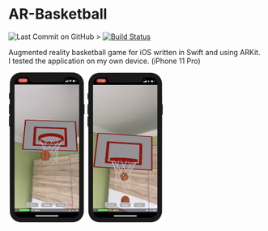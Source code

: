 # AR-Basketball

![Last Commit on GitHub >](https://img.shields.io/github/last-commit/bence-t0th/AR-Basketball) [![Build Status](https://travis-ci.org/bence-t0th/AR-Basketball.svg?branch=main)](https://travis-ci.org/bence-t0th/AR-Basketball)

Augmented reality basketball game for iOS written in Swift and using ARKit.
I tested the application on my own device. (iPhone 11 Pro)

<img src="https://github.com/bence-t0th/AR-Basketball/blob/main/Screenshots/Screenshot%202021-03-24-1.png" width="30%"/> <img src="https://github.com/bence-t0th/AR-Basketball/blob/main/Screenshots/Screenshot%202021-03-24-2.png" width="30%"/>
